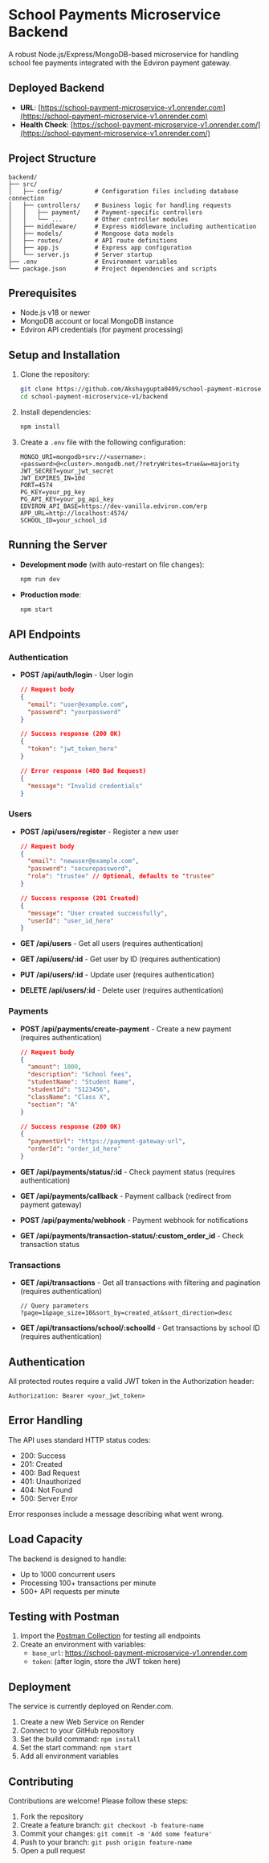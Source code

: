 # School Payments Microservice Backend

A robust Node.js/Express/MongoDB-based microservice for handling school fee payments integrated with the Edviron payment gateway.

## Deployed Backend

- **URL**: [https://school-payment-microservice-v1.onrender.com](https://school-payment-microservice-v1.onrender.com)
- **Health Check**: [https://school-payment-microservice-v1.onrender.com/](https://school-payment-microservice-v1.onrender.com/)

## Project Structure

```
backend/
├── src/
│   ├── config/         # Configuration files including database connection
│   ├── controllers/    # Business logic for handling requests
│   │   ├── payment/    # Payment-specific controllers
│   │   └── ...         # Other controller modules
│   ├── middleware/     # Express middleware including authentication
│   ├── models/         # Mongoose data models
│   ├── routes/         # API route definitions
│   ├── app.js          # Express app configuration
│   └── server.js       # Server startup
├── .env                # Environment variables
└── package.json        # Project dependencies and scripts
```

## Prerequisites

- Node.js v18 or newer
- MongoDB account or local MongoDB instance
- Edviron API credentials (for payment processing)

## Setup and Installation

1. Clone the repository:
   ```bash
   git clone https://github.com/Akshaygupta0409/school-payment-microservice-v1.git
   cd school-payment-microservice-v1/backend
   ```

2. Install dependencies:
   ```bash
   npm install
   ```

3. Create a `.env` file with the following configuration:
   ```
   MONGO_URI=mongodb+srv://<username>:<password>@<cluster>.mongodb.net/?retryWrites=true&w=majority
   JWT_SECRET=your_jwt_secret
   JWT_EXPIRES_IN=10d
   PORT=4574
   PG_KEY=your_pg_key
   PG_API_KEY=your_pg_api_key
   EDVIRON_API_BASE=https://dev-vanilla.edviron.com/erp
   APP_URL=http://localhost:4574/
   SCHOOL_ID=your_school_id
   ```

## Running the Server

- **Development mode** (with auto-restart on file changes):
  ```bash
  npm run dev
  ```

- **Production mode**:
  ```bash
  npm start
  ```

## API Endpoints

### Authentication

- **POST /api/auth/login** - User login
  ```json
  // Request body
  {
    "email": "user@example.com",
    "password": "yourpassword"
  }
  
  // Success response (200 OK)
  {
    "token": "jwt_token_here"
  }
  
  // Error response (400 Bad Request)
  {
    "message": "Invalid credentials"
  }
  ```

### Users

- **POST /api/users/register** - Register a new user
  ```json
  // Request body
  {
    "email": "newuser@example.com",
    "password": "securepassword",
    "role": "trustee" // Optional, defaults to "trustee"
  }
  
  // Success response (201 Created)
  {
    "message": "User created successfully",
    "userId": "user_id_here"
  }
  ```

- **GET /api/users** - Get all users (requires authentication)
- **GET /api/users/:id** - Get user by ID (requires authentication)
- **PUT /api/users/:id** - Update user (requires authentication)
- **DELETE /api/users/:id** - Delete user (requires authentication)

### Payments

- **POST /api/payments/create-payment** - Create a new payment (requires authentication)
  ```json
  // Request body
  {
    "amount": 1000,
    "description": "School fees",
    "studentName": "Student Name",
    "studentId": "S123456",
    "className": "Class X",
    "section": "A"
  }
  
  // Success response (200 OK)
  {
    "paymentUrl": "https://payment-gateway-url",
    "orderId": "order_id_here"
  }
  ```

- **GET /api/payments/status/:id** - Check payment status (requires authentication)
- **GET /api/payments/callback** - Payment callback (redirect from payment gateway)
- **POST /api/payments/webhook** - Payment webhook for notifications
- **GET /api/payments/transaction-status/:custom_order_id** - Check transaction status

### Transactions

- **GET /api/transactions** - Get all transactions with filtering and pagination (requires authentication)
  ```
  // Query parameters
  ?page=1&page_size=10&sort_by=created_at&sort_direction=desc
  ```

- **GET /api/transactions/school/:schoolId** - Get transactions by school ID (requires authentication)

## Authentication

All protected routes require a valid JWT token in the Authorization header:

```
Authorization: Bearer <your_jwt_token>
```

## Error Handling

The API uses standard HTTP status codes:

- 200: Success
- 201: Created
- 400: Bad Request
- 401: Unauthorized
- 404: Not Found
- 500: Server Error

Error responses include a message describing what went wrong.

## Load Capacity

The backend is designed to handle:
- Up to 1000 concurrent users
- Processing 100+ transactions per minute
- 500+ API requests per minute

## Testing with Postman

1. Import the [Postman Collection](https://api.postman.com/collections/school-payments-api) for testing all endpoints
2. Create an environment with variables:
   - `base_url`: https://school-payment-microservice-v1.onrender.com
   - `token`: (after login, store the JWT token here)

## Deployment

The service is currently deployed on Render.com.

1. Create a new Web Service on Render
2. Connect to your GitHub repository
3. Set the build command: `npm install`
4. Set the start command: `npm start`
5. Add all environment variables

## Contributing

Contributions are welcome! Please follow these steps:

1. Fork the repository
2. Create a feature branch: `git checkout -b feature-name`
3. Commit your changes: `git commit -m 'Add some feature'`
4. Push to your branch: `git push origin feature-name`
5. Open a pull request
